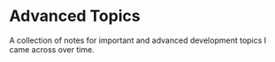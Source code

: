 # Advanced Topics
A collection of notes for important and advanced development topics I came across over time.